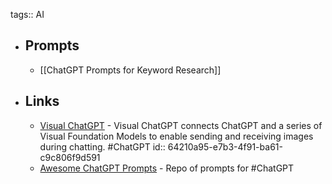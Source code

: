 tags:: AI

- ## Prompts
	- [[ChatGPT Prompts for Keyword Research]]
- ## Links
	- [Visual ChatGPT](https://github.com/microsoft/visual-chatgpt) - Visual ChatGPT connects ChatGPT and a series of Visual Foundation Models to enable sending and receiving images during chatting. #ChatGPT
	  id:: 64210a95-e7b3-4f91-ba61-c9c806f9d591
	- [Awesome ChatGPT Prompts](https://github.com/f/awesome-chatgpt-prompts) - Repo of prompts for #ChatGPT